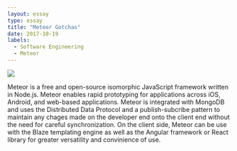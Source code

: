 ```yaml
---
layout: essay
type: essay
title: "Meteor Gotchas"
date: 2017-10-19
labels:
  - Software Engineering
  - Meteor
---
```


<img class="ui tiny left circular floated image" src="http://www.habilelabs.io/wp-content/uploads/2016/07/meteor-logo.png">

Meteor is a free and open-source isomorphic JavaScript framework written in Node.js. Meteor enables rapid prototyping for applications 
across iOS, Android, and web-based applications. Meteor is integrated with MongoDB and uses the Distributed Data Protocol and a 
publish-subcribe pattern to maintain any chages made on the developer end onto the client end without the need for careful synchronization.
On the client side, Meteor can be use with the Blaze templating engine as well as the Angular framework or React library for greater 
versatility and convinience of use. 





